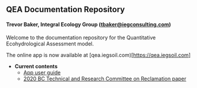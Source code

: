 ## QEA Documentation Repository
#### Trevor Baker, Integral Ecology Group (tbaker@iegconsulting.com)

Welcome to the documentation repository for the Quantitative Ecohydrological Assessment model.

The online app is now available at [qea.iegsoil.com)[https://qea.iegsoil.com]

- __Current contents__
    - [App user guide](https://trevor-baker.github.io/QEA/QEA_user_guide_20211108.pdf)
    - [2020 BC Technical and Research Committee on Reclamation paper](https://trevor-baker.github.io/QEA/QEA_TRCR_final.pdf)  

